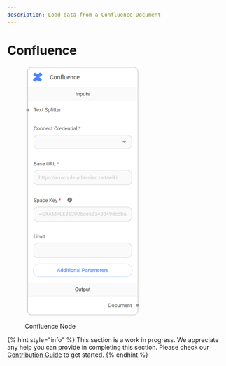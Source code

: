 ```yaml
---
description: Load data from a Confluence Document
---
```


# Confluence

<figure><img src="../../../.gitbook/assets/image (3) (1) (1).png" alt="" width="263"><figcaption><p>Confluence Node</p></figcaption></figure>

{% hint style="info" %}
This section is a work in progress. We appreciate any help you can provide in completing this section. Please check our [Contribution Guide](https://toi500.gitbook.io/flowise-docs/contributing) to get started.
{% endhint %}
